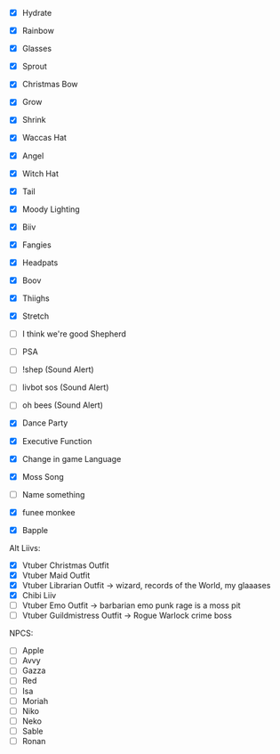
- [x] Hydrate
- [x] Rainbow
- [x] Glasses
- [x] Sprout
- [x] Christmas Bow
- [x] Grow
- [x] Shrink
- [x] Waccas Hat
- [x] Angel
- [x] Witch Hat
- [x] Tail
- [x] Moody Lighting
- [x] Biiv
- [x] Fangies
- [x] Headpats
- [x] Boov
- [x] Thiighs
- [x] Stretch
- [ ] I think we're good Shepherd
- [ ] PSA
- [ ] !shep (Sound Alert)
- [ ] livbot sos (Sound Alert)
- [ ] oh bees (Sound Alert)
- [x] Dance Party
- [x] Executive Function
- [x] Change in game Language
- [x] Moss Song
- [ ] Name something
- [x] funee monkee
- [x] Bapple


Alt Liivs: 
- [x] Vtuber Christmas Outfit
- [x] Vtuber Maid Outfit
- [x] Vtuber Librarian Outfit -> wizard, records of the World, my glaaases
- [x] Chibi Liiv
- [ ] Vtuber Emo Outfit -> barbarian emo punk rage is a moss pit
- [ ] Vtuber Guildmistress Outfit -> Rogue Warlock crime boss

NPCS:
- [ ] Apple
- [ ] Avvy
- [ ] Gazza
- [ ] Red
- [ ] Isa
- [ ] Moriah
- [ ] Niko
- [ ] Neko
- [ ] Sable
- [ ] Ronan
